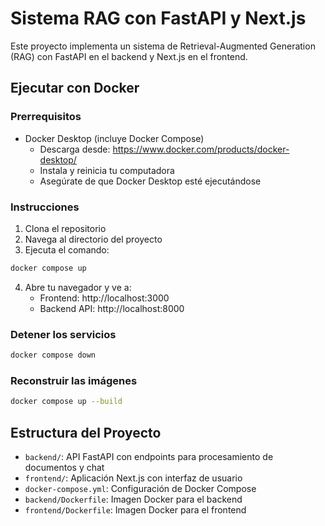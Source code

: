 # Sistema RAG con FastAPI y Next.js

Este proyecto implementa un sistema de Retrieval-Augmented Generation (RAG) con FastAPI en el backend y Next.js en el frontend.

## Ejecutar con Docker

### Prerrequisitos
- Docker Desktop (incluye Docker Compose)
  - Descarga desde: https://www.docker.com/products/docker-desktop/
  - Instala y reinicia tu computadora
  - Asegúrate de que Docker Desktop esté ejecutándose

### Instrucciones

1. Clona el repositorio
2. Navega al directorio del proyecto
3. Ejecuta el comando:

```bash
docker compose up
```

4. Abre tu navegador y ve a:
   - Frontend: http://localhost:3000
   - Backend API: http://localhost:8000

### Detener los servicios

```bash
docker compose down
```

### Reconstruir las imágenes

```bash
docker compose up --build
```

## Estructura del Proyecto

- `backend/`: API FastAPI con endpoints para procesamiento de documentos y chat
- `frontend/`: Aplicación Next.js con interfaz de usuario
- `docker-compose.yml`: Configuración de Docker Compose
- `backend/Dockerfile`: Imagen Docker para el backend
- `frontend/Dockerfile`: Imagen Docker para el frontend
